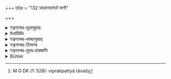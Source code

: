 +++
title = "132 जालान्तरगते भानौ"

+++

<details><summary>गङ्गानथ-मूलानुवादः</summary>

The small mote that is seen when the sun shines through a lattice-hole they declare to be the ‘triad,’ the very first of measures.—(132)
</details>

<details><summary>मेधातिथिः</summary>

इमं श्लोकं केचिन् नाधीयते, त्रसरेणौ विप्रतिपत्त्यभावात्[^१६४] । गवाक्षकुचिकाविवरप्रविष्टे सूर्ये यो रेणुर् दृश्यते स त्रसरेणुः । **अन्तर**शब्दो विवरपर्यायः । **प्रथमं तत्प्रमाणानाम्** इति ॥ ८.१३२ ॥


[^१६४]:
     M G DK (1: 528): vipratipattyā tāvad
</details>

<details><summary>गङ्गानथ-भाष्यानुवादः</summary>

Some people do not read this verse as part of the text, on the ground that there is no difference of opinion regarding the ‘Triad.’

When the sun shines through a window-hole or lattice, we see a particle of dust; it is this that is called ‘Triad.’

‘*Antara*’ means *hole*.

‘*This is the very first of measures*’— (132)
</details>

<details><summary>गङ्गानथ-टिप्पन्यः</summary>

The ‘*Trasareṇu*’, Triad,’ consists of three diads, each ‘diad’
consisting of two ‘*aṇus*’ or atoms.

This verse is quoted in *Parāśaramādhava* (Vyavahāra, p. 115);—in
*Vivādaratnākara* (p. 665);—in *Smṛtitattva* (II, p. 580); in *Hemādri*
(Vrata, p. 53);—and in *Nṛsiṃhaprasāda* (Dāna, p. 4a).
</details>

<details><summary>गङ्गानथ-तुल्य-वाक्यानि</summary>

**(verses 8.131-137)  
**

See Comparative notes for [Verse
8.131].
</details>

<details><summary>Bühler</summary>

132	The very small mote which is seen when the sun shines through a lattice, they declare (to be) the least of (all) quantities and (to be called) a trasarenu (a floating particle of dust).
</details>
